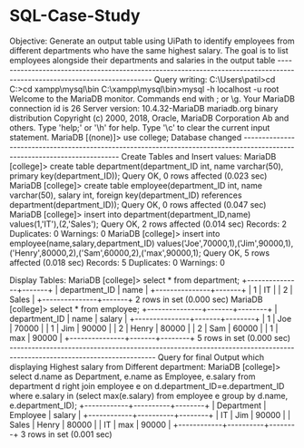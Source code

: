 # SQL-Case-Study

Objective:
Generate an output table using UiPath to identify employees from different departments
who have the
same highest salary. The goal is to list employees alongside their departments and salaries in the output table
------------------------------------------------------------------------------------------------------------------------- Query writing:
C:\Users\patil>cd\
C:\>cd xampp\mysql\bin
C:\xampp\mysql\bin>mysql -h localhost -u root
Welcome to the MariaDB monitor. Commands end with ; or \g. Your MariaDB connection id is 26
Server version: 10.4.32-MariaDB mariadb.org binary distribution
Copyright (c) 2000, 2018, Oracle, MariaDB Corporation Ab and others. Type 'help;' or '\h' for help. Type '\c' to clear the current input statement. MariaDB [(none)]> use college;
Database changed
-------------------------------------------------------------------------------------------------------------------------- Create Tables and Insert values:
MariaDB [college]> create table department(department_ID int, name varchar(50), primary
key(department_ID));
Query OK, 0 rows affected (0.023 sec)
MariaDB [college]> create table employee(department_ID int, name varchar(50), salary int, foreign key(department_ID) references department(department_ID));
Query OK, 0 rows affected (0.047 sec)
MariaDB [college]> insert into department(department_ID,name) values(1,'IT'),(2,'Sales');
Query OK, 2 rows affected (0.014 sec)
Records: 2 Duplicates: 0 Warnings: 0
MariaDB [college]> insert into employee(name,salary,department_ID)
values('Joe',70000,1),('Jim',90000,1),('Henry',80000,2),('Sam',60000,2),('max',90000,1);
Query OK, 5 rows affected (0.018 sec)
Records: 5 Duplicates: 0 Warnings: 0

Display Tables:
MariaDB [college]> select * from department;
+---------------+-------+
| department_ID | name |
+---------------+-------+
| 1 | IT |
| 2 | Sales |
+---------------+-------+
2 rows in set (0.000 sec)
MariaDB [college]> select * from employee;
+---------------+-------+--------+
| department_ID | name | salary |
+---------------+-------+--------+
| 1 | Joe | 70000 |
| 1 | Jim | 90000 |
| 2 | Henry | 80000 |
| 2 | Sam | 60000 |
| 1 | max | 90000 |
+---------------+-------+--------+
5 rows in set (0.000 sec) 
---------------------------------------------------------------------------------------------------------------------- Query for final Output which displaying Highest salary from Different department:
MariaDB [college]> select d.name as Department, e.name as Employee, e.salary from
department d right join employee e on d.department_ID=e.department_ID where e.salary
in (select max(e.salary) from employee e group by d.name, e.department_ID);
+------------+----------+--------+
| Department | Employee | salary |
+------------+----------+--------+
| IT | Jim | 90000 |
| Sales | Henry | 80000 |
| IT | max | 90000 |
+------------+----------+--------+
3 rows in set (0.001 sec)

